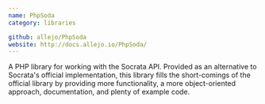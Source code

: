 ```yaml
---
name: PhpSoda
category: libraries

github: allejo/PhpSoda
website: http://docs.allejo.io/PhpSoda/
---
```


A PHP library for working with the Socrata API. Provided as an alternative to Socrata's official implementation, this library fills the short-comings of the official library by providing more functionality, a more object-oriented approach, documentation, and plenty of example code.
